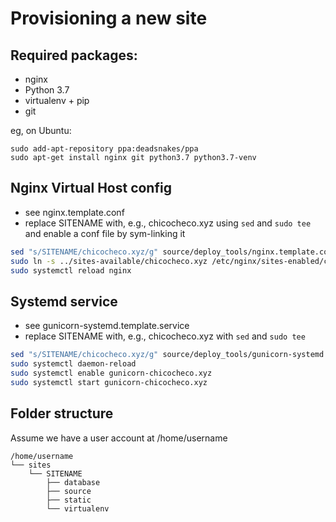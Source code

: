 Provisioning a new site
=======================

## Required packages:
* nginx
* Python 3.7
* virtualenv + pip
* git

eg, on Ubuntu:

    sudo add-apt-repository ppa:deadsnakes/ppa
    sudo apt-get install nginx git python3.7 python3.7-venv
    
## Nginx Virtual Host config

* see nginx.template.conf
* replace SITENAME with, e.g., chicocheco.xyz using `sed` and `sudo tee` and enable a conf file by sym-linking it 

```bash
sed "s/SITENAME/chicocheco.xyz/g" source/deploy_tools/nginx.template.conf | sudo tee /etc/nginx/sites-available/chicocheco.xyz
sudo ln -s ../sites-available/chicocheco.xyz /etc/nginx/sites-enabled/chicocheco.xyz
sudo systemctl reload nginx
```

## Systemd service

* see gunicorn-systemd.template.service
* replace SITENAME with, e.g., chicocheco.xyz with `sed` and `sudo tee`

```bash
sed "s/SITENAME/chicocheco.xyz/g" source/deploy_tools/gunicorn-systemd.template.service | sudo tee /etc/systemd/system/gunicorn-chicocheco.xyz.service
sudo systemctl daemon-reload
sudo systemctl enable gunicorn-chicocheco.xyz
sudo systemctl start gunicorn-chicocheco.xyz
```

## Folder structure
Assume we have a user account at /home/username
```
/home/username
└── sites
    └── SITENAME
        ├── database
        ├── source
        ├── static
        └── virtualenv
```